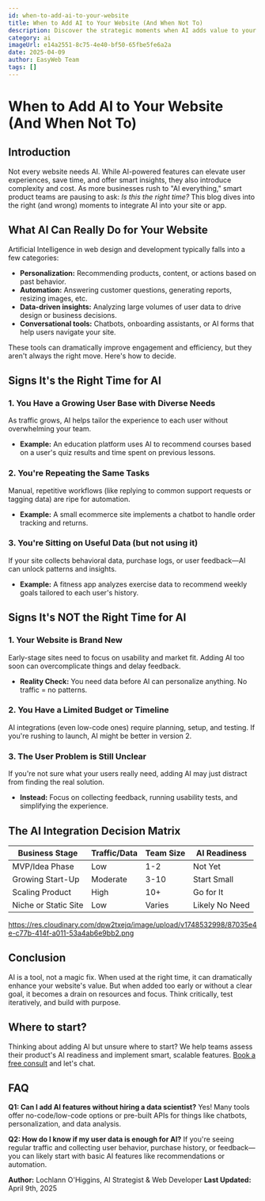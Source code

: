 ```yaml
---
id: when-to-add-ai-to-your-website
title: When to Add AI to Your Website (And When Not To)
description: Discover the strategic moments when AI adds value to your website—and when it's better left out. Learn how to evaluate your product's readiness.
category: ai
imageUrl: e14a2551-8c75-4e40-bf50-65fbe5fe6a2a
date: 2025-04-09
author: EasyWeb Team
tags: []
---
```


# When to Add AI to Your Website (And When Not To)

## Introduction

Not every website needs AI. While AI-powered features can elevate user experiences, save time, and offer smart insights, they also introduce complexity and cost. As more businesses rush to "AI everything," smart product teams are pausing to ask: *Is this the right time?* This blog dives into the right (and wrong) moments to integrate AI into your site or app.

## What AI Can Really Do for Your Website

Artificial Intelligence in web design and development typically falls into a few categories:

* **Personalization:** Recommending products, content, or actions based on past behavior.
* **Automation:** Answering customer questions, generating reports, resizing images, etc.
* **Data-driven insights:** Analyzing large volumes of user data to drive design or business decisions.
* **Conversational tools:** Chatbots, onboarding assistants, or AI forms that help users navigate your site.

These tools can dramatically improve engagement and efficiency, but they aren't always the right move. Here's how to decide.

## Signs It's the Right Time for AI

### 1. You Have a Growing User Base with Diverse Needs

As traffic grows, AI helps tailor the experience to each user without overwhelming your team.

* **Example:** An education platform uses AI to recommend courses based on a user's quiz results and time spent on previous lessons.

### 2. You're Repeating the Same Tasks

Manual, repetitive workflows (like replying to common support requests or tagging data) are ripe for automation.

* **Example:** A small ecommerce site implements a chatbot to handle order tracking and returns.

### 3. You're Sitting on Useful Data (but not using it)

If your site collects behavioral data, purchase logs, or user feedback—AI can unlock patterns and insights.

* **Example:** A fitness app analyzes exercise data to recommend weekly goals tailored to each user's history.

## Signs It's NOT the Right Time for AI

### 1. Your Website is Brand New

Early-stage sites need to focus on usability and market fit. Adding AI too soon can overcomplicate things and delay feedback.

* **Reality Check:** You need data before AI can personalize anything. No traffic = no patterns.

### 2. You Have a Limited Budget or Timeline

AI integrations (even low-code ones) require planning, setup, and testing. If you're rushing to launch, AI might be better in version 2.

### 3. The User Problem is Still Unclear

If you're not sure what your users really need, adding AI may just distract from finding the real solution.

* **Instead:** Focus on collecting feedback, running usability tests, and simplifying the experience.

## The AI Integration Decision Matrix

| Business Stage       | Traffic/Data | Team Size | AI Readiness   |
| -------------------- | ------------ | --------- | -------------- |
| MVP/Idea Phase       | Low          | 1-2       | Not Yet        |
| Growing Start-Up     | Moderate     | 3-10      | Start Small    |
| Scaling Product      | High         | 10+       | Go for It      |
| Niche or Static Site | Low          | Varies    | Likely No Need |

https://res.cloudinary.com/dpw2txejq/image/upload/v1748532998/87035e4e-c77b-414f-a011-53a4ab6e9bb2.png
## Conclusion

AI is a tool, not a magic fix. When used at the right time, it can dramatically enhance your website's value. But when added too early or without a clear goal, it becomes a drain on resources and focus. Think critically, test iteratively, and build with purpose.

## Where to start?

Thinking about adding AI but unsure where to start? We help teams assess their product's AI readiness and implement smart, scalable features. [Book a free consult](#contact) and let's chat.

## FAQ

**Q1: Can I add AI features without hiring a data scientist?**
Yes! Many tools offer no-code/low-code options or pre-built APIs for things like chatbots, personalization, and data analysis.

**Q2: How do I know if my user data is enough for AI?**
If you're seeing regular traffic and collecting user behavior, purchase history, or feedback—you can likely start with basic AI features like recommendations or automation.

**Author:** Lochlann O'Higgins, AI Strategist & Web Developer
**Last Updated:** April 9th, 2025
